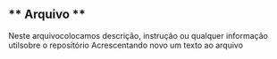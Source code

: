## ** Arquivo **
Neste arquivocolocamos descrição, instrução ou qualquer informação utilsobre o repositório
Acrescentando novo um texto ao arquivo